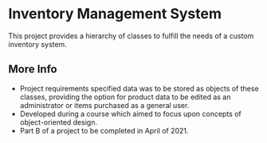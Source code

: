 # Inventory Management System

This project provides a hierarchy of classes to fulfill the needs of a custom inventory system. 

## More Info 

* Project requirements specified data was to be stored as objects of these classes, providing the option for product data to be edited as an administrator or items purchased as a general user. 
* Developed during a course which aimed to focus upon concepts of object-oriented design.
* Part B of a project to be completed in April of 2021.